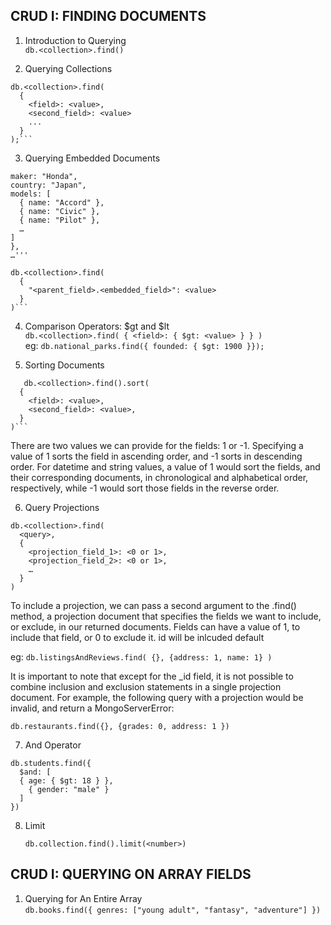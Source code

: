 ## CRUD I: FINDING DOCUMENTS

1. Introduction to Querying  
```db.<collection>.find()```

2. Querying Collections


```
db.<collection>.find(
  {
    <field>: <value>,
    <second_field>: <value>
    ...
  }
);```
```


3. Querying Embedded Documents
  ```{
  maker: "Honda",
  country: "Japan",
  models: [
    { name: "Accord" },
    { name: "Civic" },
    { name: "Pilot" },
    …
  ]
},
…'''
````
````
db.<collection>.find(
  { 
    "<parent_field>.<embedded_field>": <value> 
  }
)```
````

4. Comparison Operators: $gt and $lt  
   ```db.<collection>.find( { <field>: { $gt: <value> } } )```  
   eg: ```db.national_parks.find({ founded: { $gt: 1900 }});```  

5. Sorting Documents  
```
   db.<collection>.find().sort(
  {
    <field>: <value>,
    <second_field>: <value>,
  }
)```
```
There are two values we can provide for the fields: 1 or -1. Specifying a value of 1 sorts the field in ascending order, and -1 sorts in descending order. For datetime and string values, a value of 1 would sort the fields, and their corresponding documents, in chronological and alphabetical order, respectively, while -1 would sort those fields in the reverse order.

6. Query Projections
```
db.<collection>.find(
  <query>, 
  { 
    <projection_field_1>: <0 or 1>, 
    <projection_field_2>: <0 or 1>,
    …
  }
)
```

To include a projection, we can pass a second argument to the .find() method, a projection document that specifies the fields we want to include, or exclude, in our returned documents. Fields can have a value of 1, to include that field, or 0 to exclude it. id will be inlcuded default

eg: ```db.listingsAndReviews.find( {}, {address: 1, name: 1} )```

It is important to note that except for the _id field, it is not possible to combine inclusion and exclusion statements in a single projection document. For example, the following query with a projection would be invalid, and return a MongoServerError:

```db.restaurants.find({}, {grades: 0, address: 1 })```

7. And Operator
```
db.students.find({
  $and: [
  { age: { $gt: 18 } },
    { gender: "male" }
  ]
})
```
8. Limit
   
   ```db.collection.find().limit(<number>)```

## CRUD I: QUERYING ON ARRAY FIELDS

  1. Querying for An Entire Array  
     ```db.books.find({ genres: ["young adult", "fantasy", "adventure"] })```
